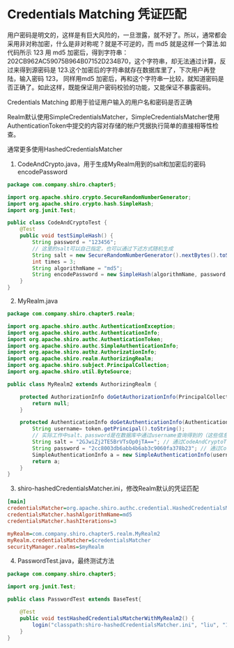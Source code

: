 # Credentials Matching 凭证匹配

用户密码是明文的，这样是有巨大风险的，一旦泄露，就不好了。所以，通常都会采用非对称加密，什么是非对称呢？就是不可逆的，而 md5 就是这样一个算法.如代码所示 123 用 md5 加密后，得到字符串： 202CB962AC59075B964B07152D234B70，这个字符串，却无法通过计算，反过来得到源密码是 123.这个加密后的字符串就存在数据库里了，下次用户再登陆，输入密码 123， 同样用md5 加密后，再和这个字符串一比较，就知道密码是否正确了。如此这样，既能保证用户密码校验的功能，又能保证不暴露密码。

Credentials Matching 即用于验证用户输入的用户名和密码是否正确

Realm默认使用SimpleCredentialsMatcher，SimpleCredentialsMatcher使用AuthenticationToken中提交的内容对存储的帐户凭据执行简单的直接相等性检查。

通常更多使用HashedCredentialsMatcher

1. CodeAndCrypto.java，用于生成MyRealm用到的salt和加密后的密码encodePassword

```java
package com.company.shiro.chapter5;

import org.apache.shiro.crypto.SecureRandomNumberGenerator;
import org.apache.shiro.crypto.hash.SimpleHash;
import org.junit.Test;

public class CodeAndCryptoTest {
    @Test
    public void testSimpleHash() {
        String password = "123456";
        // 这里的salt可以自己指定，也可以通过下述方式随机生成
        String salt = new SecureRandomNumberGenerator().nextBytes().toString(); // 2GJwiZj2TE5BrVTsOp0jTA==
        int times = 3;
        String algorithmName = "md5";
        String encodePassword = new SimpleHash(algorithmName, password, salt, times).toString(); // 2cc8003db6abb4b6ab3c9060fa378b23
    }
}
```

2. MyRealm.java

```java
package com.company.shiro.chapter5.realm;

import org.apache.shiro.authc.AuthenticationException;
import org.apache.shiro.authc.AuthenticationInfo;
import org.apache.shiro.authc.AuthenticationToken;
import org.apache.shiro.authc.SimpleAuthenticationInfo;
import org.apache.shiro.authz.AuthorizationInfo;
import org.apache.shiro.realm.AuthorizingRealm;
import org.apache.shiro.subject.PrincipalCollection;
import org.apache.shiro.util.ByteSource;

public class MyRealm2 extends AuthorizingRealm {

    protected AuthorizationInfo doGetAuthorizationInfo(PrincipalCollection principals) {
        return null;
    }

    protected AuthenticationInfo doGetAuthenticationInfo(AuthenticationToken token) throws AuthenticationException {
        String username= token.getPrincipal().toString();
        // 实际工作中salt、password是在数据库中通过username查询得到的（这些信息是在创建账户时保存的）
        String salt = "2GJwiZj2TE5BrVTsOp0jTA=="; // 通过CodeAndCryptoTest中的testSimpleHash生成
        String password = "2cc8003db6abb4b6ab3c9060fa378b23"; // 通过CodeAndCryptoTest中的testSimpleHash生成
        SimpleAuthenticationInfo a = new SimpleAuthenticationInfo(username, password, ByteSource.Util.bytes(salt), getName());
        return a;
    }
}
```

3. shiro-hashedCredentialsMatcher.ini，修改Realm默认的凭证匹配

```ini
[main]
credentialsMatcher=org.apache.shiro.authc.credential.HashedCredentialsMatcher
credentialsMatcher.hashAlgorithmName=md5
credentialsMatcher.hashIterations=3

myRealm=com.company.shiro.chapter5.realm.MyRealm2
myRealm.credentialsMatcher=$credentialsMatcher
securityManager.realms=$myRealm
```

4. PasswordTest.java，最终测试方法

```java
package com.company.shiro.chapter5;

import org.junit.Test;

public class PasswordTest extends BaseTest{

    @Test
    public void testHashedCredentialsMatcherWithMyRealm2() {
        login("classpath:shiro-hashedCredentialsMatcher.ini", "liu", "123456");
    }
}
```
